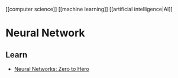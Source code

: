[[computer science]] [[machine learning]] [[artificial intelligence|AI]]

# Neural Network


## Learn
- [Neural Networks: Zero to Hero](https://karpathy.ai/zero-to-hero.html)
